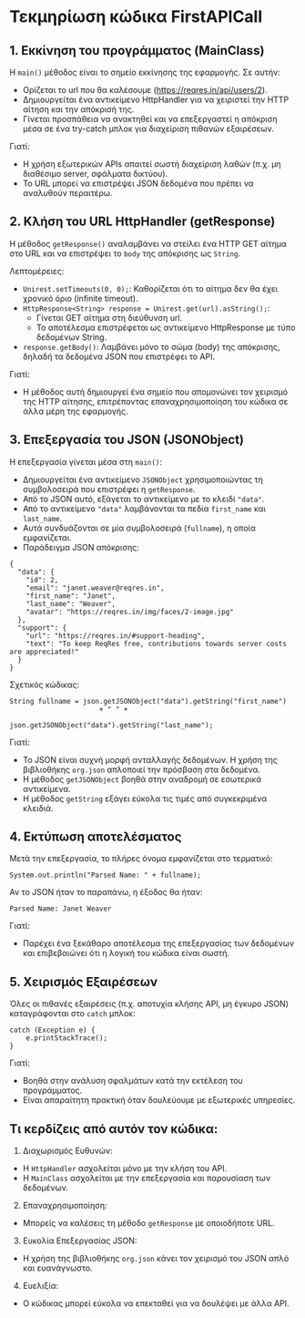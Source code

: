 # Τεκμηρίωση κώδικα FirstAPICall

## 1. Εκκίνηση του προγράμματος (MainClass)  

Η `main()` μέθοδος είναι το σημείο εκκίνησης της εφαρμογής. Σε αυτήν:

- Ορίζεται το url που θα καλέσουμε (https://reqres.in/api/users/2).   
- Δημιουργείται ένα αντικείμενο HttpHandler για να χειριστεί την HTTP αίτηση και την απόκρισή της.   
- Γίνεται προσπάθεια να ανακτηθεί και να επεξεργαστεί η απόκριση μέσα σε ένα try-catch μπλοκ για διαχείριση πιθανών εξαιρέσεων.   

Γιατί:

- Η χρήση εξωτερικών APIs απαιτεί σωστή διαχείριση λαθών (π.χ. μη διαθέσιμο server, σφάλματα δικτύου).   
- Το URL μπορεί να επιστρέψει JSON δεδομένα που πρέπει να αναλυθούν περαιτέρω.  

## 2. Κλήση του URL HttpHandler (getResponse)

Η μέθοδος `getResponse()` αναλαμβάνει να στείλει ένα HTTP GET αίτημα στο URL και να επιστρέψει το `body` της απόκρισης ως `String`.

Λεπτομέρειες:

- `Unirest.setTimeouts(0, 0);`: Καθορίζεται ότι το αίτημα δεν θα έχει χρονικό όριο (infinite timeout).       
- `HttpResponse<String> response = Unirest.get(url).asString();`:   
	- Γίνεται GET αίτημα στη διεύθυνση url.   
 	- Το αποτέλεσμα επιστρέφεται ως αντικείμενο HttpResponse με τύπο δεδομένων String.   
- `response.getBody()`: Λαμβάνει μόνο το σώμα (body) της απόκρισης, δηλαδή τα δεδομένα JSON που επιστρέφει το API.    

Γιατί:

- Η μέθοδος αυτή δημιουργεί ένα σημείο που απομονώνει τον χειρισμό της HTTP αίτησης, επιτρέποντας επαναχρησιμοποίηση του κώδικα σε άλλα μέρη της εφαρμογής.

## 3. Επεξεργασία του JSON (JSONObject)

Η επεξεργασία γίνεται μέσα στη `main()`:

- Δημιουργείται ένα αντικείμενο `JSONObject` χρησιμοποιώντας τη συμβολοσειρά που επιστρέφει η `getResponse`.
- Από το JSON αυτό, εξάγεται το αντικείμενο με το κλειδί `"data"`.
- Από το αντικείμενο `"data"` λαμβάνονται τα πεδία `first_name` και `last_name`.
- Αυτά συνδυάζονται σε μία συμβολοσειρά (`fullname`), η οποία εμφανίζεται.
- Παράδειγμα JSON απόκρισης:

```
{
  "data": {
    "id": 2,
    "email": "janet.weaver@reqres.in",
    "first_name": "Janet",
    "last_name": "Weaver",
    "avatar": "https://reqres.in/img/faces/2-image.jpg"
  },
  "support": {
    "url": "https://reqres.in/#support-heading",
    "text": "To keep ReqRes free, contributions towards server costs are appreciated!"
  }
}
```
Σχετικός κώδικας:

```
String fullname = json.getJSONObject("data").getString("first_name") 
                      + " " +
                      json.getJSONObject("data").getString("last_name");

```

Γιατί:

- Το JSON είναι συχνή μορφή ανταλλαγής δεδομένων. Η χρήση της βιβλιοθήκης `org.json` απλοποιεί την πρόσβαση στα δεδομένα.   
- Η μέθοδος `getJSONObject` βοηθά στην αναδρομή σε εσωτερικά αντικείμενα.   
- Η μέθοδος `getString` εξάγει εύκολα τις τιμές από συγκεκριμένα κλειδιά.

## 4. Εκτύπωση αποτελέσματος

Μετά την επεξεργασία, το πλήρες όνομα εμφανίζεται στο τερματικό:

```
System.out.println("Parsed Name: " + fullname);
```

Αν το JSON ήταν το παραπάνω, η έξοδος θα ήταν:

```
Parsed Name: Janet Weaver
```

Γιατί:

- Παρέχει ένα ξεκάθαρο αποτέλεσμα της επεξεργασίας των δεδομένων και επιβεβαιώνει ότι η λογική του κώδικα είναι σωστή.

## 5. Χειρισμός Εξαιρέσεων

Όλες οι πιθανές εξαιρέσεις (π.χ. αποτυχία κλήσης API, μη έγκυρο JSON) καταγράφονται στο `catch` μπλοκ:

```
catch (Exception e) {
    e.printStackTrace();
}
```

Γιατί:

- Βοηθά στην ανάλυση σφαλμάτων κατά την εκτέλεση του προγράμματος.   
- Είναι απαραίτητη πρακτική όταν δουλεύουμε με εξωτερικές υπηρεσίες.   

## Τι κερδίζεις από αυτόν τον κώδικα:

1. Διαχωρισμός Ευθυνών:

 - Η `HttpHandler` ασχολείται μόνο με την κλήση του API.   
 - Η `MainClass` ασχολείται με την επεξεργασία και παρουσίαση των δεδομένων.   

2. Επαναχρησιμοποίηση:

- Μπορείς να καλέσεις τη μέθοδο `getResponse` με οποιοδήποτε URL.

3. Ευκολία Επεξεργασίας JSON:

 - Η χρήση της βιβλιοθήκης `org.json` κάνει τον χειρισμό του JSON απλό και ευανάγνωστο.

4. Ευελιξία:

 - Ο κώδικας μπορεί εύκολα να επεκταθεί για να δουλέψει με άλλα API.

